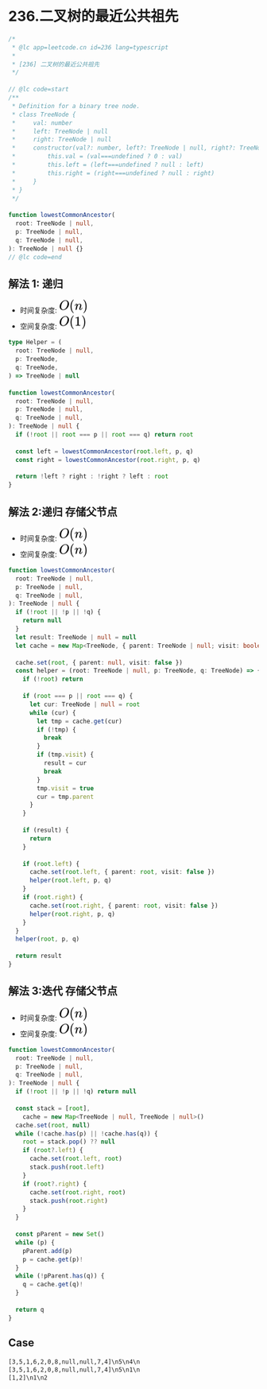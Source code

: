 # 236.二叉树的最近公共祖先

```ts
/*
 * @lc app=leetcode.cn id=236 lang=typescript
 *
 * [236] 二叉树的最近公共祖先
 */

// @lc code=start
/**
 * Definition for a binary tree node.
 * class TreeNode {
 *     val: number
 *     left: TreeNode | null
 *     right: TreeNode | null
 *     constructor(val?: number, left?: TreeNode | null, right?: TreeNode | null) {
 *         this.val = (val===undefined ? 0 : val)
 *         this.left = (left===undefined ? null : left)
 *         this.right = (right===undefined ? null : right)
 *     }
 * }
 */

function lowestCommonAncestor(
  root: TreeNode | null,
  p: TreeNode | null,
  q: TreeNode | null,
): TreeNode | null {}
// @lc code=end
```

## 解法 1: 递归

- 时间复杂度: <!-- $O(n)$ --> <img style="transform: translateY(0.1em); background: white;" src="./svg/o-n.svg" alt="O(n)">
- 空间复杂度: <!-- $O(1)$ --> <img style="transform: translateY(0.1em); background: white;" src="./svg/o-1.svg" alt="O(1)">

```ts
type Helper = (
  root: TreeNode | null,
  p: TreeNode,
  q: TreeNode,
) => TreeNode | null

function lowestCommonAncestor(
  root: TreeNode | null,
  p: TreeNode | null,
  q: TreeNode | null,
): TreeNode | null {
  if (!root || root === p || root === q) return root

  const left = lowestCommonAncestor(root.left, p, q)
  const right = lowestCommonAncestor(root.right, p, q)

  return !left ? right : !right ? left : root
}
```

## 解法 2:递归 存储父节点

- 时间复杂度: <!-- $O(n)$ --> <img style="transform: translateY(0.1em); background: white;" src="./svg/o-n.svg" alt="O(n)">
- 空间复杂度: <!-- $O(n)$ --> <img style="transform: translateY(0.1em); background: white;" src="./svg/o-n.svg" alt="O(n)">

```ts
function lowestCommonAncestor(
  root: TreeNode | null,
  p: TreeNode | null,
  q: TreeNode | null,
): TreeNode | null {
  if (!root || !p || !q) {
    return null
  }
  let result: TreeNode | null = null
  let cache = new Map<TreeNode, { parent: TreeNode | null; visit: boolean }>()

  cache.set(root, { parent: null, visit: false })
  const helper = (root: TreeNode | null, p: TreeNode, q: TreeNode) => {
    if (!root) return

    if (root === p || root === q) {
      let cur: TreeNode | null = root
      while (cur) {
        let tmp = cache.get(cur)
        if (!tmp) {
          break
        }
        if (tmp.visit) {
          result = cur
          break
        }
        tmp.visit = true
        cur = tmp.parent
      }
    }

    if (result) {
      return
    }

    if (root.left) {
      cache.set(root.left, { parent: root, visit: false })
      helper(root.left, p, q)
    }
    if (root.right) {
      cache.set(root.right, { parent: root, visit: false })
      helper(root.right, p, q)
    }
  }
  helper(root, p, q)

  return result
}
```

## 解法 3:迭代 存储父节点

- 时间复杂度: <!-- $O(n)$ --> <img style="transform: translateY(0.1em); background: white;" src="./svg/o-n.svg" alt="O(n)">
- 空间复杂度: <!-- $O(n)$ --> <img style="transform: translateY(0.1em); background: white;" src="./svg/o-n.svg" alt="O(n)">

```ts
function lowestCommonAncestor(
  root: TreeNode | null,
  p: TreeNode | null,
  q: TreeNode | null,
): TreeNode | null {
  if (!root || !p || !q) return null

  const stack = [root],
    cache = new Map<TreeNode | null, TreeNode | null>()
  cache.set(root, null)
  while (!cache.has(p) || !cache.has(q)) {
    root = stack.pop() ?? null
    if (root?.left) {
      cache.set(root.left, root)
      stack.push(root.left)
    }
    if (root?.right) {
      cache.set(root.right, root)
      stack.push(root.right)
    }
  }

  const pParent = new Set()
  while (p) {
    pParent.add(p)
    p = cache.get(p)!
  }
  while (!pParent.has(q)) {
    q = cache.get(q)!
  }

  return q
}
```

## Case

```text
[3,5,1,6,2,0,8,null,null,7,4]\n5\n4\n
[3,5,1,6,2,0,8,null,null,7,4]\n5\n1\n
[1,2]\n1\n2
```
